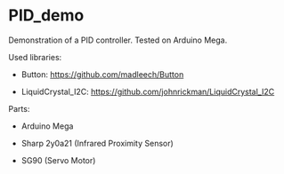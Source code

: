 # PID_demo

Demonstration of a PID controller. Tested on Arduino Mega.

Used libraries:

+ Button: https://github.com/madleech/Button

+ LiquidCrystal_I2C: https://github.com/johnrickman/LiquidCrystal_I2C

Parts:

+ Arduino Mega

+ Sharp 2y0a21 (Infrared Proximity Sensor) 

+ SG90 (Servo Motor)

